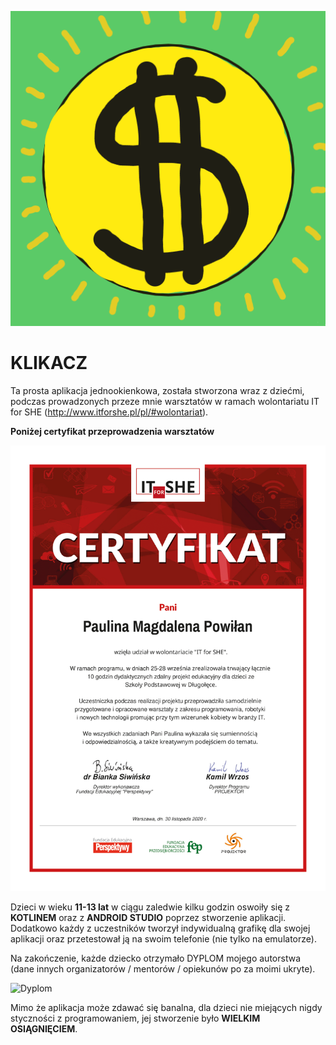 ![LOGO](https://github.com/AnnaShino/KLIKACZ/blob/main/pieniadz%20ikona.png)

# KLIKACZ

Ta prosta aplikacja jednookienkowa, została stworzona wraz z dziećmi, podczas prowadzonych przeze mnie warsztatów w ramach wolontariatu IT for SHE (http://www.itforshe.pl/pl/#wolontariat). 

**Poniżej certyfikat przeprowadzenia warsztatów**

![Certyfikat](https://github.com/AnnaShino/KLIKACZ/blob/main/certyfikat.png)

Dzieci w wieku **11-13 lat** w ciągu zaledwie kilku godzin oswoiły się z **KOTLINEM** oraz z **ANDROID STUDIO** poprzez stworzenie aplikacji. Dodatkowo każdy z uczestników tworzył indywidualną grafikę dla swojej aplikacji oraz przetestował ją na swoim telefonie (nie tylko na emulatorze). 

Na zakończenie, każde dziecko otrzymało DYPLOM mojego autorstwa (dane innych organizatorów / mentorów / opiekunów po za moimi ukryte).

![Dyplom](https://github.com/AnnaShino/KLIKACZ/blob/main/dyplom%20zaj%C4%99cia.png)

Mimo że aplikacja może zdawać się banalna, dla dzieci nie miejących nigdy styczności z programowaniem, jej stworzenie było **WIELKIM OSIĄGNIĘCIEM**. 

